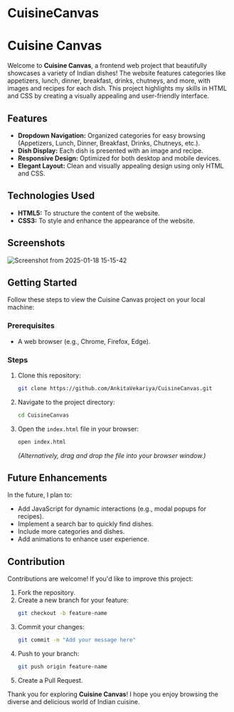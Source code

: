 # CuisineCanvas
 
# Cuisine Canvas

Welcome to **Cuisine Canvas**, a frontend web project that beautifully showcases a variety of Indian dishes! The website features categories like appetizers, lunch, dinner, breakfast, drinks, chutneys, and more, with images and recipes for each dish. This project highlights my skills in HTML and CSS by creating a visually appealing and user-friendly interface.

## Features

- **Dropdown Navigation:** Organized categories for easy browsing (Appetizers, Lunch, Dinner, Breakfast, Drinks, Chutneys, etc.).
- **Dish Display:** Each dish is presented with an image and recipe.
- **Responsive Design:** Optimized for both desktop and mobile devices.
- **Elegant Layout:** Clean and visually appealing design using only HTML and CSS.

## Technologies Used

- **HTML5:** To structure the content of the website.
- **CSS3:** To style and enhance the appearance of the website.

## Screenshots

![Screenshot from 2025-01-18 15-15-42](https://github.com/user-attachments/assets/83e1bdb5-985d-4f42-9705-1a6249b32a37)

## Getting Started

Follow these steps to view the Cuisine Canvas project on your local machine:

### Prerequisites

- A web browser (e.g., Chrome, Firefox, Edge).

### Steps

1. Clone this repository:
   ```bash
   git clone https://github.com/AnkitaVekariya/CuisineCanvas.git
   ```
2. Navigate to the project directory:
   ```bash
   cd CuisineCanvas
   ```
3. Open the `index.html` file in your browser:
   ```bash
   open index.html
   ```
   *(Alternatively, drag and drop the file into your browser window.)*

## Future Enhancements

In the future, I plan to:
- Add JavaScript for dynamic interactions (e.g., modal popups for recipes).
- Implement a search bar to quickly find dishes.
- Include more categories and dishes.
- Add animations to enhance user experience.

## Contribution

Contributions are welcome! If you'd like to improve this project:

1. Fork the repository.
2. Create a new branch for your feature:
   ```bash
   git checkout -b feature-name
   ```
3. Commit your changes:
   ```bash
   git commit -m "Add your message here"
   ```
4. Push to your branch:
   ```bash
   git push origin feature-name
   ```
5. Create a Pull Request.
   
Thank you for exploring **Cuisine Canvas**! I hope you enjoy browsing the diverse and delicious world of Indian cuisine.
